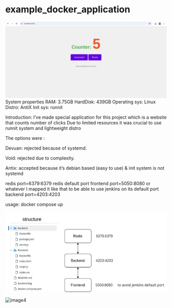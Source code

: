 # example_docker_application


![image1](image5.jpg)
System properties
RAM:			3.75GB
HardDisk:		439GB
Operating sys:		Linux
Distro:			AntiX 
Init sys:		runnit


Introduction:
I’ve made special application for this project which is a website that counts number of clicks
Due to limited resources it was crucial to use runnit system and lightweight distro

The options were :

Devuan: rejected because of systemd.

Void: rejected due to complexity.

Antix: accepted because it’s debian based (easy to use) & init system is not systemd


redis port=6379:6379    redis default port
frontend port=5050:8080 or whatever I mapped it like that to be able to use jenkins on its default port 
backend port=4203:4203  

usage: docker compose up

![image1](image3.png)


![image4](https://github.com/user-attachments/assets/b964a18f-89c7-4978-8531-208cd6fb8ec7)
